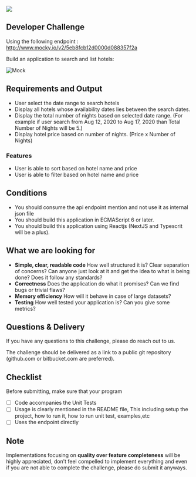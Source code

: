 ![](https://argaamplus.s3.amazonaws.com/159afd60-8669-4140-aa9e-fe46791f515d.png)

## Developer Challenge

Using the following endpoint : http://www.mocky.io/v2/5eb8fcb12d0000d088357f2a 

Build an application to search and list hotels:

![Mock](http://res.cloudinary.com/divwiclgn/image/upload/v1501594231/code-assessment-mock_lauryh.png)

## Requirements and Output

- User select the date range to search hotels
- Display all hotels whose availability dates lies between the search dates.
- Display the total number of nights based on selected date range. (For example if user search from Aug 12, 2020 to Aug 17, 2020 than Total Number of Nights will be 5.)
- Display hotel price based on number of nights. (Price x Number of Nights)

### Features

- User is able to sort based on hotel name and price
- User is able to filter based on hotel name and price


## Conditions
- You should consume the api endpoint mention and not use it as internal json file
- You should build this application in ECMAScript 6 or later.
- You should build this application using Reactjs (NextJS and Typescrit will be a plus).

## What we are looking for

- **Simple, clear, readable code** How well structured it is? Clear separation of concerns? Can anyone just look at it and get the idea to
what is being done? Does it follow any standards?
- **Correctness** Does the application do what it promises? Can we find bugs or trivial flaws?
- **Memory efficiency** How will it behave in case of large datasets?
- **Testing** How well tested your application is? Can you give some metrics?


## Questions & Delivery

If you have any questions to this challenge, please do reach out to us.

The challenge should be delivered as a link to a public git repository (github.com or bitbucket.com are preferred).

## Checklist

Before submitting, make sure that your program

- [ ] Code accompanies the Unit Tests
- [ ] Usage is clearly mentioned in the README file, This including setup the project, how to run it, how to run unit test, examples,etc
- [ ] Uses the endpoint directly

## Note

Implementations focusing on **quality over feature completeness** will be highly appreciated,  don’t feel compelled to implement everything and even if you are not able to complete the challenge, please do submit it anyways.


